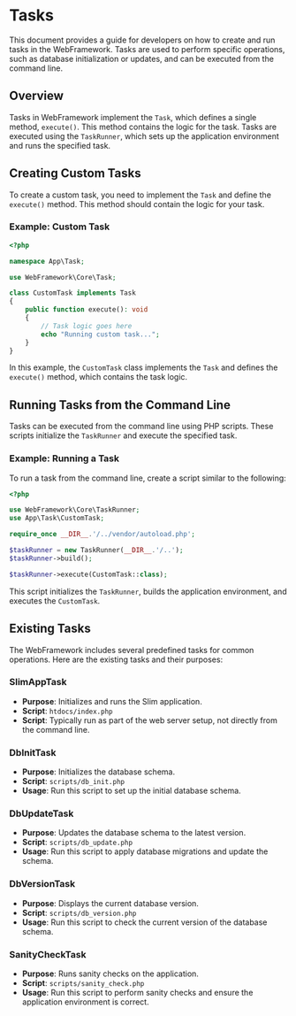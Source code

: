 # Tasks

This document provides a guide for developers on how to create and run tasks in the WebFramework. Tasks are used to perform specific operations, such as database initialization or updates, and can be executed from the command line.

## Overview

Tasks in WebFramework implement the `Task`, which defines a single method, `execute()`. This method contains the logic for the task. Tasks are executed using the `TaskRunner`, which sets up the application environment and runs the specified task.

## Creating Custom Tasks

To create a custom task, you need to implement the `Task` and define the `execute()` method. This method should contain the logic for your task.

### Example: Custom Task

~~~php
<?php

namespace App\Task;

use WebFramework\Core\Task;

class CustomTask implements Task
{
    public function execute(): void
    {
        // Task logic goes here
        echo "Running custom task...";
    }
}
~~~

In this example, the `CustomTask` class implements the `Task` and defines the `execute()` method, which contains the task logic.

## Running Tasks from the Command Line

Tasks can be executed from the command line using PHP scripts. These scripts initialize the `TaskRunner` and execute the specified task.

### Example: Running a Task

To run a task from the command line, create a script similar to the following:

~~~php
<?php

use WebFramework\Core\TaskRunner;
use App\Task\CustomTask;

require_once __DIR__.'/../vendor/autoload.php';

$taskRunner = new TaskRunner(__DIR__.'/..');
$taskRunner->build();

$taskRunner->execute(CustomTask::class);
~~~

This script initializes the `TaskRunner`, builds the application environment, and executes the `CustomTask`.

## Existing Tasks

The WebFramework includes several predefined tasks for common operations. Here are the existing tasks and their purposes:

### SlimAppTask

- **Purpose**: Initializes and runs the Slim application.
- **Script**: `htdocs/index.php`
- **Script**: Typically run as part of the web server setup, not directly from the command line.

### DbInitTask

- **Purpose**: Initializes the database schema.
- **Script**: `scripts/db_init.php`
- **Usage**: Run this script to set up the initial database schema.

### DbUpdateTask

- **Purpose**: Updates the database schema to the latest version.
- **Script**: `scripts/db_update.php`
- **Usage**: Run this script to apply database migrations and update the schema.

### DbVersionTask

- **Purpose**: Displays the current database version.
- **Script**: `scripts/db_version.php`
- **Usage**: Run this script to check the current version of the database schema.

### SanityCheckTask

- **Purpose**: Runs sanity checks on the application.
- **Script**: `scripts/sanity_check.php`
- **Usage**: Run this script to perform sanity checks and ensure the application environment is correct.